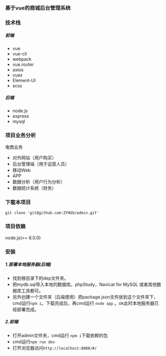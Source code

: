 ### 基于vue的商城后台管理系统
### 技术栈
##### 前端
- vue
- vue-cli
- webpack
- vue.router
- axios
- vuex
- Element-UI
- scss
##### 后端
- node.js
- express
- mysql
### 项目业务分析
电商业务

- 对外网站（用户购买）
- 后台管理端（用于运营人员）
- 移动Web
- APP
- 数据分析（用户行为分析）
- 数据统计系统（财务）
### 下载本项目
`git clone 'git@github.com:ZYHUU/admin.git'`
### 项目依赖
node.js(>= 6.0.0)
### 安装
##### 1.部署本地服务器(后端) 
- 找到根目录下的dep文件夹。
- 把mydb.sql导入本地的数据库。phpStudy，Navicat for MySQL 或者其他数据库工具都可。
- 另外创建一个文件夹（后端使用）把package.json文件放到这个文件夹下，cmd运行`npm i`。下载完成后，再cmd运行 `node app` 。ok此时本地服务器已经部署完成。
##### 2.前端
- 打开admin文件夹，cmd运行 `npm i`下载依赖的包
- cmd运行`npm run dev`
- 打开浏览器访问`http://localhost:8080/#/`


